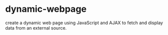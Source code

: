 # dynamic-webpage
create a dynamic web page using JavaScript and AJAX to  fetch and display data from an external source.
